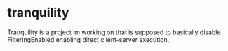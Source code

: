 # tranquility
Tranquility is a project im working on that is supposed to basically disable FilteringEnabled enabling direct client-server execution.

